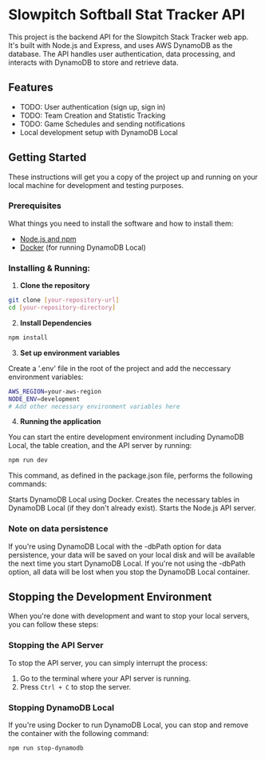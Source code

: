 # Slowpitch Softball Stat Tracker API

This project is the backend API for the Slowpitch Stack Tracker web app. It's built with Node.js and Express, and uses AWS DynamoDB as the database. The API handles user authentication, data processing, and interacts with DynamoDB to store and retrieve data.

## Features

- TODO: User authentication (sign up, sign in)
- TODO: Team Creation and Statistic Tracking
- TODO: Game Schedules and sending notifications
- Local development setup with DynamoDB Local

## Getting Started

These instructions will get you a copy of the project up and running on your local machine for development and testing purposes.

### Prerequisites

What things you need to install the software and how to install them:

- [Node.js and npm](https://nodejs.org/en/download/)
- [Docker](https://docs.docker.com/get-docker/) (for running DynamoDB Local)

### Installing & Running:

1. **Clone the repository**

```bash
git clone [your-repository-url]
cd [your-repository-directory]
```

2. **Install Dependencies**

```bash
npm install
```

3. **Set up environment variables**

Create a '.env' file in the root of the project and add the neccessary environment variables:

```bash
AWS_REGION=your-aws-region
NODE_ENV=development
# Add other necessary environment variables here
```

4. **Running the application**

You can start the entire development environment including DynamoDB Local, the table creation, and the API server by running:

```bash
npm run dev
```

This command, as defined in the package.json file, performs the following commands:

Starts DynamoDB Local using Docker.
Creates the necessary tables in DynamoDB Local (if they don't already exist).
Starts the Node.js API server.

### Note on data persistence

If you're using DynamoDB Local with the -dbPath option for data persistence, your data will be saved on your local disk and will be available the next time you start DynamoDB Local. If you're not using the -dbPath option, all data will be lost when you stop the DynamoDB Local container.


## Stopping the Development Environment

When you're done with development and want to stop your local servers, you can follow these steps:

### Stopping the API Server

To stop the API server, you can simply interrupt the process:

1. Go to the terminal where your API server is running.
2. Press `Ctrl + C` to stop the server.

### Stopping DynamoDB Local

If you're using Docker to run DynamoDB Local, you can stop and remove the container with the following command:

```bash
npm run stop-dynamodb
```



